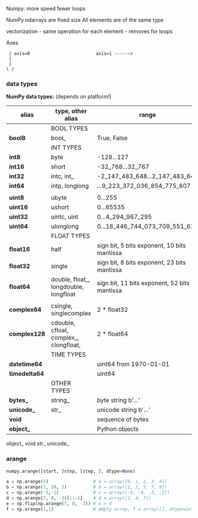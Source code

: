 
Numpy:
more speed
fewer loops


NumPy ndarrays are fixed size
All elements are of the same type

vectorization - same operation for each element - removes for loops

Axes
```
 | axis=0                         axis=1 ------>
 |  
 |  
\ /
```

### data types
**NumPy data types:** (depends on platform!)

| alias           | type, other alias                      | range                                        | code |
|-----------------|----------------------------------------|----------------------------------------------|------|
|                 | BOOL TYPES                             |                                              |      |
| **bool8**       | bool_                                  | True, False                                  | ?    |
|                 | INT TYPES                              |                                              |
| **int8**        | byte                                   | -128...127                                   | b    |
| **int16**       | short                                  | -32_768...32_767                             | h    |
| **int32**       | intc, int_                             | -2_147_483_648...2_147_483_647               | i, l |
| **int64**       | intp, longlong                         | ...9_223_372_036_854_775_807                 | q    |
|                 |                                        |                                              |      |
| **uint8**       | ubyte                                  | 0...255                                      | B    |
| **uint16**      | ushort                                 | 0...65535                                    | H    |
| **uint32**      | uintc, uint                            | 0...4_294_967_295                            | I, L |
| **uint64**      | ulonglong                              | 0...18_446_744_073_709_551_615               | Q    |
|                 | FLOAT TYPES                            |                                              |      |
| **float16**     | half                                   | sign bit, 5 bits exponent, 10 bits mantissa  | e    |
| **float32**     | single                                 | sign bit, 8 bits exponent, 23 bits mantissa  | f    |
| **float64**     | double, float_, longdouble, longfloat  | sign bit, 11 bits exponent, 52 bits mantissa | d, g |
|                 |                                        |                                              |      |
| **complex64**   | csingle, singlecomplex                 | 2 * float32                                  | F    |
| **complex128**  | cdouble, cfloat, complex_, clongfloat, | 2 * float64                                  | D    |
|                 | TIME TYPES                             |                                              |      |
| **datetime64**  |                                        | uint64 from  1970-01-01                      | M    |
| **timedelta64** |                                        | uint64                                       | m    |
|                 | OTHER TYPES                            |                                              |      |
| **bytes_**      | string_                                | byte string b'...'                           | S    |
| **unicode_**    | str_                                   | unicode string b'...'                        | U    |
| **void**        |                                        | sequence of bytes                            | V    |
| **object_**     |                                        | Python objects                               | O    |




object_
void
str_
unicode_


### arange
```python
numpy.arange([start, ]stop, [step, ], dtype=None)
```

```python
a = np.arange(5)                 # a = array([0, 1, 2, 3, 4])
b = np.arange(1, 10, 2)          # b = array([1, 3, 5, 7, 9])
c = np.arange(-5,-1)             # c = array([-5, -4, -3, -2])
d = np.arange(7, 0, -3)[::-1]    # d = array([1, 4, 7])
e = np.flip(np.arange(7, 0, -3)) # e = d
f = np.arange(1,1)               # empty array, f = array([], dtype=int32)

```